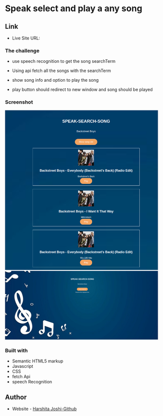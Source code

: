 # Speak select and play a any song

## Link

- Live Site URL: []()

### The challenge

- use speech recognition to get the song searchTerm

- Using api fetch all the songs with the searchTerm

- show song info and option to play the song

- play button should redirect to new window and song should be played

### Screenshot

![Desktop Layout](./Screenshot%20from%202022-11-07%2021-21-13.png)
![Desktop Layout](./Screenshot%20from%202022-11-07%2021-20-41.png)

### Built with

- Semantic HTML5 markup
- Javascript
- CSS
- fetch Api
- speech Recognition

## Author

- Website - [Harshita Joshi-Github](https://github.com/harshita1225)
